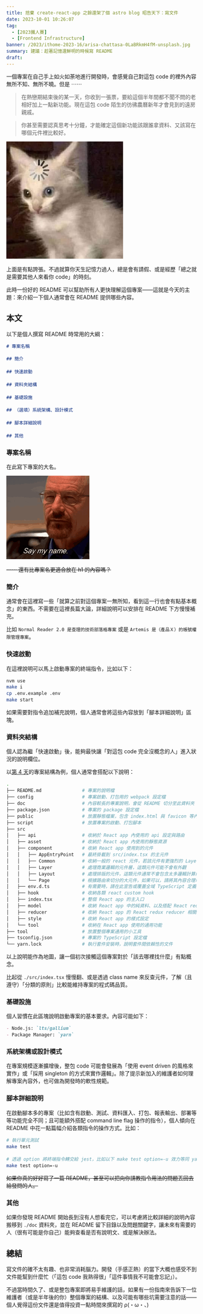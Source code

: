 ```yaml
---
title: 捨棄 create-react-app 之餘還架了個 astro blog 昭告天下：寫文件
date: 2023-10-01 10:26:07
tag:
  - [2023鐵人賽]
  - [Frontend Infrastructure]
banner: /2023/ithome-2023-16/arisa-chattasa-0LaBRkmH4fM-unsplash.jpg
summary: 建議：趁著記憶還鮮明的時候寫 README
draft:
---
```


一個專案在自己手上如火如荼地進行開發時，會感覺自己對這包 code 的裡外內容無所不知、無所不曉。但是 ⋯⋯

> 在熱戀期結束後的某一天，你收到一張票，要給這個半年間都不聞不問的老相好加上一點新功能。現在這包 code 陌生的彷彿農曆新年才會見到的遠房親戚。

> 你甚至需要認真思考十分鐘，才能確定這個新功能該跟誰拿資料、又該寫在哪個元件裡比較好。

![cat loading meme](/2023/ithome-2023-16/cat-loading.jpg)

上面是有點誇張。不過就算你天生記憶力過人，總是會有請假、或是經歷「總之就是需要其他人來看你 code」的時刻。

此時一份好的 README 可以幫助所有人更快理解這個專案——這就是今天的主題：來介紹一下個人通常會在 README 提供哪些內容。

## 本文

以下是個人撰寫 README 時常用的大綱：

```markdown
# 專案名稱

## 簡介

## 快速啟動

## 資料夾結構

## 基礎設施

## （選填）系統架構、設計模式

## 腳本詳細說明

## 其他
```

### 專案名稱

在此寫下專案的大名。

![say my name](/2023/ithome-2023-16/waltwhite-breakingbad.gif)

~~⋯⋯ 還有比專案名更適合放在 h1 的內容嗎？~~

### 簡介

通常會在這裡寫一些「就算之前對這個專案一無所知，看到這一行也會有點基本概念」的東西。不需要在這裡長篇大論，詳細說明可以安排在 README 下方慢慢補充。

比如 `Normal Reader 2.0 是查理的技術部落格專案` 或是 `Artemis 是（產品Ｘ）的帳號權限管理專案`。

### 快速啟動

在這裡說明可以馬上啟動專案的終端指令，比如以下：

```bash
nvm use
make i
cp .env.example .env
make start
```

如果需要對指令追加補充說明，個人通常會將這些內容放到「腳本詳細說明」區塊。

### 資料夾結構

個人認為繼「快速啟動」後，能夠最快讓「對這包 code 完全沒概念的人」進入狀況的說明欄位。

以[第 4 天](/2023/ithome-2023-4#專案結構)的專案結構為例，個人通常會搭配以下說明：

```bash
.
├── README.md               # 專案的說明檔
├── config                  # 專案啟動、打包用的 webpack 設定檔
├── doc                     # 內容較長的專案說明，會從 README 切分至此資料夾
├── package.json            # 專案的 package 設定檔
├── public                  # 放置靜態檔案，包含 index.html 與 favicon 等內容
├── script                  # 放置專案的啟動、打包腳本
├── src
│   ├── api                 # 收納於 React app 內使用的 api 設定與路由
│   ├── asset               # 收納於 React app 內使用的靜態資源
│   ├── component           # 收納 React app 使用到的元件
│   │   ├── AppEntryPoint   # 最終掛載到 src/index.tsx 的主元件
│   │   ├── Common          # 收納一般的 react 元件，若該元件有更強烈的 Layer/Layout/Page 特徵，請將之歸納到合適的資料夾
│   │   ├── Layer           # 處理商業邏輯的元件層，這類元件可能不會有外觀
│   │   ├── Layout          # 處理排版的元件，這類元件通常不會包含太多邏輯計算內容
│   │   └── Page            # 根據路由來切分的大元件，如果可以，請將其內容合理地分拆為子元件
│   ├── env.d.ts            # 有需要時，請在此宣告或覆蓋全域 TypeScript 定義
│   ├── hook                # 收納各類 react custom hook
│   ├── index.tsx           # 整個 React app 的主入口
│   ├── model               # 收納 React app 中的純資料、以及搭配 React redux 用的資料實例
│   ├── reducer             # 收納 React app 的 React redux reducer 相關內容
│   ├── style               # 收納 React app 的樣式設定
│   └── tool                # 收納在 React app 使用的通用功能
├── tool                    # 放置整個專案通用的小工具
├── tsconfig.json           # 專案的 TypeScript 設定檔
└── yarn.lock               # 執行套件安裝時，說明套件間依賴性的文件
```

以上說明能作為地圖，讓一個初次接觸這個專案對於「該去哪裡找什麼」有點概念。

比起從 `./src/index.tsx` 慢慢翻、或是透過 class name 來反查元件，了解（且遵守）「分類的原則」比較能維持專案的程式碼品質。

### 基礎設施

個人習慣在此區塊說明啟動專案的基本要求。內容可能如下：

```markdown
- Node.js: `lts/gallium`
- Package Manager: `yarn`
```

### 系統架構或設計模式

在專案規模逐漸擴增後，整包 code 可能會發展為「使用 event driven 的風格來實作」或「採用 singleton 的方式來實作邏輯」。除了提示新加入的維護者如何理解專案內容外，也可做為開發時的軟性規範。

### 腳本詳細說明

在啟動腳本多的專案（比如含有啟動、測試、資料匯入、打包、報表輸出、部署等等功能完全不同；且可能額外搭配 command line flag 操作的指令），個人傾向在 README 中花一點篇幅介紹各類指令的操作方式。比如：

```bash
# 執行單元測試
make test

# 透過 option 將終端指令轉交給 jest，比如以下 make test option=-u 效力等同 yarn jest -u
make test option=-u
```

~~如果你真的好好寫了一篇 README，甚至可以把向你請教指令用法的問題丟回去給發問的人。~~

### 其他

如果你發現 README 開始長到沒有人想看完它，可以考慮將比較詳細的說明內容搬移到 `./doc` 資料夾，並在 README 留下目錄以及問題關鍵字，讓未來有需要的人（很有可能是你自己）能夠查看是否有說明文、或是解決辦法。

## 總結

寫文件的確不太有趣、也非常消耗腦力。開發（手感正熱）的當下大概也感受不到文件能幫到什麼忙（「這包 code 我熟得很」「這件事情我不可能會忘記」）。

不過當時間久了、或是整包專案即將易手維護的話，如果有一份指南來告訴下一位維護者（或是半年後的你）整個專案的結構、以及可能有哪些坑需要注意的話——個人覺得這份文件還是值得投資一點時間來撰寫的 ρ(・ω・、)
